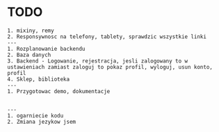 <!-- Personal notes, delete when ready -->

# TODO

    1. mixiny, remy
    2. Responsywnosc na telefony, tablety, sprawdzic wszystkie linki
    ---
    1. Rozplanowanie backendu
    2. Baza danych
    3. Backend - Logowanie, rejestracja, jesli zalogowany to w ustawieniach zamiast zaloguj to pokaz profil, wyloguj, usun konto, profil
    4. Sklep, biblioteka
    ---
    1. Przygotowac demo, dokumentacje


    ---
    1. ogarniecie kodu
    2. Zmiana jezykow jsem
